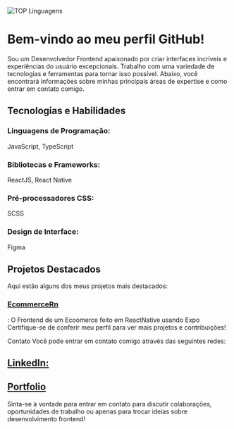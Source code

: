 ![TOP Linguagens](https://github-readme-stats.vercel.app/api/top-langs/?username=DiegoCard117&layout=compact&theme=radical)

<h1>Bem-vindo ao meu perfil GitHub!</h1>
Sou um Desenvolvedor Frontend apaixonado por criar interfaces incríveis e experiências do usuário excepcionais. Trabalho com uma variedade de tecnologias e ferramentas para tornar isso possível. Abaixo, você encontrará informações sobre minhas principais áreas de expertise e como entrar em contato comigo.

<h2>Tecnologias e Habilidades</h2>
<h3>Linguagens de Programação:</h3> JavaScript, TypeScript
<h3>Bibliotecas e Frameworks:</h3> ReactJS, React Native
<h3>Pré-processadores CSS:</h3> SCSS
<h3>Design de Interface:</h3> Figma
<h2>Projetos Destacados</h2>
Aqui estão alguns dos meus projetos mais destacados:

<a href="https://github.com/DiegoCard117/EcommerceRN" target="_blank"><h3>EcommerceRn</h3></a>: O Frontend de um Ecoomerce feito em ReactNative usando Expo
Certifique-se de conferir meu perfil para ver mais projetos e contribuições!

Contato
Você pode entrar em contato comigo através das seguintes redes:

<a href="https://www.linkedin.com/in/diego-cardoso-534559203/" target="_blank"><h2>LinkedIn:</h2></a>
<a href="https://portfolio-js-psi.vercel.app" target="_blank"><h2>Portfolio</h2></a>
Sinta-se à vontade para entrar em contato para discutir colaborações, oportunidades de trabalho ou apenas para trocar ideias sobre desenvolvimento frontend!



